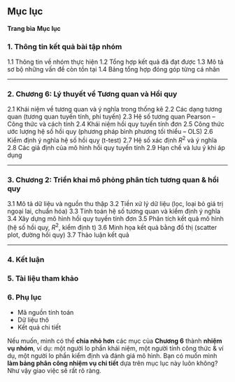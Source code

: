 ## **Mục lục**

**Trang bìa**
**Mục lục**

### **1. Thông tin kết quả bài tập nhóm**

1.1 Thông tin về nhóm thực hiện
1.2 Tổng hợp kết quả đã đạt được
1.3 Mô tả sơ bộ những vấn đề còn tồn tại
1.4 Bảng tổng hợp đóng góp từng cá nhân

---

### **2. Chương 6: Lý thuyết về Tương quan và Hồi quy**

2.1 Khái niệm về tương quan và ý nghĩa trong thống kê
2.2 Các dạng tương quan (tương quan tuyến tính, phi tuyến)
2.3 Hệ số tương quan Pearson – Công thức và cách tính
2.4 Khái niệm hồi quy tuyến tính đơn
2.5 Công thức ước lượng hệ số hồi quy (phương pháp bình phương tối thiểu – OLS)
2.6 Kiểm định ý nghĩa hệ số hồi quy (t-test)
2.7 Hệ số xác định $R^2$ và ý nghĩa
2.8 Các giả định của mô hình hồi quy tuyến tính
2.9 Hạn chế và lưu ý khi áp dụng

---

### **3. Chương 2: Triển khai mô phỏng phân tích tương quan & hồi quy**

3.1 Mô tả dữ liệu và nguồn thu thập
3.2 Tiền xử lý dữ liệu (lọc, loại bỏ giá trị ngoại lai, chuẩn hóa)
3.3 Tính toán hệ số tương quan và kiểm định ý nghĩa
3.4 Xây dựng mô hình hồi quy tuyến tính đơn
3.5 Phân tích kết quả mô hình (hệ số hồi quy, $R^2$, kiểm định t)
3.6 Minh họa kết quả bằng đồ thị (scatter plot, đường hồi quy)
3.7 Thảo luận kết quả

---

### **4. Kết luận**

### **5. Tài liệu tham khảo**

### **6. Phụ lục**

* Mã nguồn tính toán
* Dữ liệu thô
* Kết quả chi tiết

Nếu muốn, mình có thể **chia nhỏ hơn** các mục của **Chương 6** thành **nhiệm vụ nhóm**, ví dụ: một người lo phần khái niệm, một người tính công thức & ví dụ, một người lo phần kiểm định và đánh giá mô hình.
Bạn có muốn mình **làm bảng phân công nhiệm vụ chi tiết** dựa trên mục lục này luôn không? Như vậy giao việc sẽ rất rõ ràng.
